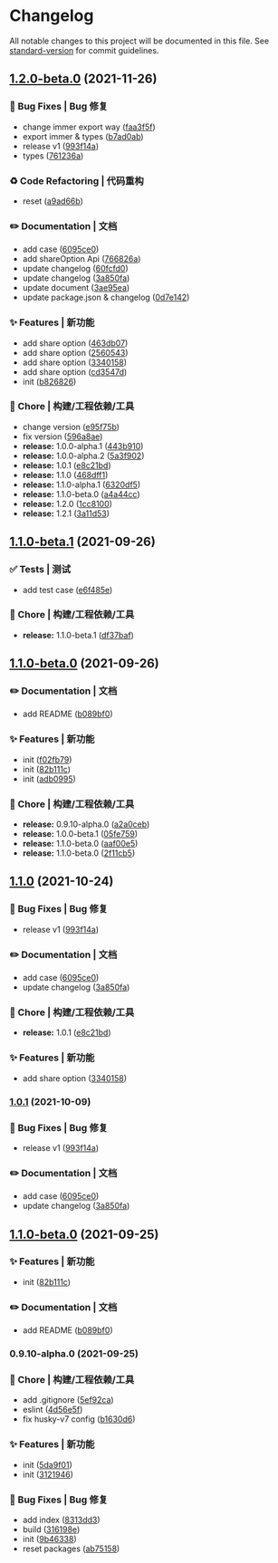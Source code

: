 # Changelog

All notable changes to this project will be documented in this file. See [standard-version](https://github.com/conventional-changelog/standard-version) for commit guidelines.

## [1.2.0-beta.0](https://github.com/Keylenn/cohookjs/compare/v1.1.0-alpha.0...v1.2.0-beta.0) (2021-11-26)


### 🐛 Bug Fixes | Bug 修复

* change immer export way ([faa3f5f](https://github.com/Keylenn/cohookjs/commit/faa3f5fb8e3c1bcf033f26b941d602d3604bc73a))
* export immer & types ([b7ad0ab](https://github.com/Keylenn/cohookjs/commit/b7ad0ab8f400c32b92d5c70bcc48f7db6a085430))
* release v1 ([993f14a](https://github.com/Keylenn/cohookjs/commit/993f14ac522ee3b8fe651d0b969066f04291069c))
* types ([761236a](https://github.com/Keylenn/cohookjs/commit/761236a67164af4137595295e8dcf07ef7729e38))


### ♻️ Code Refactoring | 代码重构

* reset ([a9ad66b](https://github.com/Keylenn/cohookjs/commit/a9ad66bd33738959a705e8078928ac08787864dc))


### ✏️ Documentation | 文档

* add case ([6095ce0](https://github.com/Keylenn/cohookjs/commit/6095ce0a106054083bbe48bd8fc7f2025cde1758))
* add shareOption Api ([766826a](https://github.com/Keylenn/cohookjs/commit/766826a0783db2f90d7f3f5867e1192a968a79c6))
* update changelog ([60fcfd0](https://github.com/Keylenn/cohookjs/commit/60fcfd0f17541d0c568d549a53d1c882838e3056))
* update changelog ([3a850fa](https://github.com/Keylenn/cohookjs/commit/3a850fa0764842c52c84511e129e1daa9f8a28c6))
* update document ([3ae95ea](https://github.com/Keylenn/cohookjs/commit/3ae95ea71102692330cf5908b3f5cc33400f8929))
* update package.json & changelog ([0d7e142](https://github.com/Keylenn/cohookjs/commit/0d7e142352b05ef755cdd8300f880b05549afa6b))


### ✨ Features | 新功能

* add share option ([463db07](https://github.com/Keylenn/cohookjs/commit/463db07b9783b2d7e64044b84502476fe6421d4d))
* add share option ([2560543](https://github.com/Keylenn/cohookjs/commit/2560543fa842d5d74650e7bc560b25f15ef6adcb))
* add share option ([3340158](https://github.com/Keylenn/cohookjs/commit/334015832c543a2bb194dfa18e3b74fee513b93e))
* add share option ([cd3547d](https://github.com/Keylenn/cohookjs/commit/cd3547dc34cb1d7379e887b771b30a1bf029694d))
* init ([b826826](https://github.com/Keylenn/cohookjs/commit/b826826653fca90e2de08248e8ec9874a9a9c16f))


### 🚀 Chore | 构建/工程依赖/工具

* change version ([e95f75b](https://github.com/Keylenn/cohookjs/commit/e95f75b9f3e992475e3ef020eb2fa1fb9a6b096a))
* fix version ([596a8ae](https://github.com/Keylenn/cohookjs/commit/596a8ae31bfea267617fb6b2dd65226c552713ed))
* **release:** 1.0.0-alpha.1 ([443b910](https://github.com/Keylenn/cohookjs/commit/443b910bf19674500528d3517ccac6bf6986a795))
* **release:** 1.0.0-alpha.2 ([5a3f902](https://github.com/Keylenn/cohookjs/commit/5a3f902ae9e846ca80fc5e8911ccf72494741843))
* **release:** 1.0.1 ([e8c21bd](https://github.com/Keylenn/cohookjs/commit/e8c21bd3a15e1536f68340b365708827ac833522))
* **release:** 1.1.0 ([468dff1](https://github.com/Keylenn/cohookjs/commit/468dff1ae9db40b2fcb3b36603ae748c29a3bd09))
* **release:** 1.1.0-alpha.1 ([6320df5](https://github.com/Keylenn/cohookjs/commit/6320df5b3c85cc9125a3bbc222b7c3cf82480fac))
* **release:** 1.1.0-beta.0 ([a4a44cc](https://github.com/Keylenn/cohookjs/commit/a4a44ccb2426eb6c9d7554a41d2a63be85c1acbc))
* **release:** 1.2.0 ([1cc8100](https://github.com/Keylenn/cohookjs/commit/1cc810060ce70c7ebf2fcaa9796b8cec2e89c8cf))
* **release:** 1.2.1 ([3a11d53](https://github.com/Keylenn/cohookjs/commit/3a11d53574da9d338f9ba7d21ba9c565e8eaa233))

## [1.1.0-beta.1](https://github.com/Keylenn/cohookjs/compare/v1.1.0-beta.0...v1.1.0-beta.1) (2021-09-26)


### ✅ Tests | 测试

* add test case ([e6f485e](https://github.com/Keylenn/cohookjs/commit/e6f485e7c89e7dac2958012f24c0c8562598ba5d))


### 🚀 Chore | 构建/工程依赖/工具

* **release:** 1.1.0-beta.1 ([df37baf](https://github.com/Keylenn/cohookjs/commit/df37baf8155b5bf67272724a00c8f9d255004700))

## [1.1.0-beta.0](https://github.com/Keylenn/cohookjs/compare/adb099501bf0804670deb6928ec1aa3cb86335c5...v1.1.0-beta.0) (2021-09-26)


### ✏️ Documentation | 文档

* add README ([b089bf0](https://github.com/Keylenn/cohookjs/commit/b089bf056d1f9eff2c820e8ac06cd2c1e5a6548c))


### ✨ Features | 新功能

* init ([f02fb79](https://github.com/Keylenn/cohookjs/commit/f02fb7997d39265c7b5bc03cdbddab3517cfa257))
* init ([82b111c](https://github.com/Keylenn/cohookjs/commit/82b111c1e83892d82413e017025bc7db74e85d03))
* init ([adb0995](https://github.com/Keylenn/cohookjs/commit/adb099501bf0804670deb6928ec1aa3cb86335c5))


### 🚀 Chore | 构建/工程依赖/工具

* **release:** 0.9.10-alpha.0 ([a2a0ceb](https://github.com/Keylenn/cohookjs/commit/a2a0ceb2b7f433b5ba2a1980b170badb8e6fec3d))
* **release:** 1.0.0-beta.1 ([05fe759](https://github.com/Keylenn/cohookjs/commit/05fe7595c43bf184fa6dfb66b0e7b13cf115fcd4))
* **release:** 1.1.0-beta.0 ([aaf00e5](https://github.com/Keylenn/cohookjs/commit/aaf00e5b6c3be8d2dffd4cc3b4c1cf267900e665))
* **release:** 1.1.0-beta.0 ([2f11cb5](https://github.com/Keylenn/cohookjs/commit/2f11cb5fcbac52fbe3f2474c439333e3226d8766))

## [1.1.0](https://github.com/Keylenn/cohookjs/compare/v1.1.0-beta.0...v1.1.0) (2021-10-24)


### 🐛 Bug Fixes | Bug 修复

* release v1 ([993f14a](https://github.com/Keylenn/cohookjs/commit/993f14ac522ee3b8fe651d0b969066f04291069c))


### ✏️ Documentation | 文档

* add case ([6095ce0](https://github.com/Keylenn/cohookjs/commit/6095ce0a106054083bbe48bd8fc7f2025cde1758))
* update changelog ([3a850fa](https://github.com/Keylenn/cohookjs/commit/3a850fa0764842c52c84511e129e1daa9f8a28c6))


### 🚀 Chore | 构建/工程依赖/工具

* **release:** 1.0.1 ([e8c21bd](https://github.com/Keylenn/cohookjs/commit/e8c21bd3a15e1536f68340b365708827ac833522))


### ✨ Features | 新功能

* add share option ([3340158](https://github.com/Keylenn/cohookjs/commit/334015832c543a2bb194dfa18e3b74fee513b93e))

### [1.0.1](https://github.com/Keylenn/cohookjs/compare/v1.1.0-beta.0...v1.0.1) (2021-10-09)


### 🐛 Bug Fixes | Bug 修复

* release v1 ([993f14a](https://github.com/Keylenn/cohookjs/commit/993f14ac522ee3b8fe651d0b969066f04291069c))


### ✏️ Documentation | 文档

* add case ([6095ce0](https://github.com/Keylenn/cohookjs/commit/6095ce0a106054083bbe48bd8fc7f2025cde1758))
* update changelog ([3a850fa](https://github.com/Keylenn/cohookjs/commit/3a850fa0764842c52c84511e129e1daa9f8a28c6))

## [1.1.0-beta.0](https://github.com/Keylenn/cohookjs/compare/v0.9.10-alpha.0...v1.1.0-beta.0) (2021-09-25)


### ✨ Features | 新功能

* init ([82b111c](https://github.com/Keylenn/cohookjs/commit/82b111c1e83892d82413e017025bc7db74e85d03))


### ✏️ Documentation | 文档

* add README ([b089bf0](https://github.com/Keylenn/cohookjs/commit/b089bf056d1f9eff2c820e8ac06cd2c1e5a6548c))

### 0.9.10-alpha.0 (2021-09-25)


### 🚀 Chore | 构建/工程依赖/工具

* add .gitignore ([5ef92ca](https://github.com/Keylenn/cohookjs/commit/5ef92ca43327bf7bf6d43e86758d88a3e95d2d2a))
* eslint ([4d56e5f](https://github.com/Keylenn/cohookjs/commit/4d56e5f0a0b1a99bb787e9152c9dae06169682fe))
* fix husky-v7 config ([b1630d6](https://github.com/Keylenn/cohookjs/commit/b1630d6b1887d3ca29579e54319cd2818d39ba1e))


### ✨ Features | 新功能

* init ([5da9f01](https://github.com/Keylenn/cohookjs/commit/5da9f0120f88c62600c66029941a80cb4122d20c))
* init ([3121946](https://github.com/Keylenn/cohookjs/commit/312194675379894f80917d4536cef264d7b9e8a4))


### 🐛 Bug Fixes | Bug 修复

* add index ([8313dd3](https://github.com/Keylenn/cohookjs/commit/8313dd341fc51843b60bcfd7e11d99fe0155b86f))
* build ([316198e](https://github.com/Keylenn/cohookjs/commit/316198e33e39ec0fc31c8292787865d842801c08))
* init ([9b46338](https://github.com/Keylenn/cohookjs/commit/9b4633825a8b18e066ab1ba5f09ef85ec4e0ab60))
* reset packages ([ab75158](https://github.com/Keylenn/cohookjs/commit/ab75158999acbca6c582a85f3abc23f7bc39e546))
